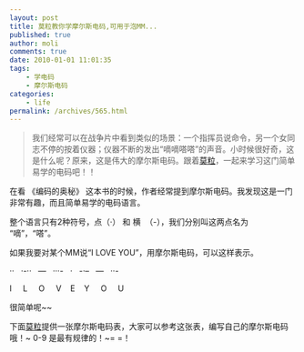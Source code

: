 ```yaml
---
layout: post
title: 莫粒教你学摩尔斯电码,可用于泡MM...
published: true
author: moli
comments: true
date: 2010-01-01 11:01:35
tags:
    - 学电码
    - 摩尔斯电码
categories:
    - life
permalink: /archives/565.html
---
```

> 我们经常可以在战争片中看到类似的场景：一个指挥员说命令，另一个女同志不停的按着仪器；仪器不断的发出“嘀嘀嗒嗒”的声音。小时候很好奇，这是什么呢？原来，这是伟大的摩尔斯电码。跟着[莫粒][1]，一起来学习这门简单易学的电码吧！！

在看 《编码的奥秘》 这本书的时候，作者经常提到摩尔斯电码。我发现这是一门非常有趣，而且简单易学的电码语言。

整个语言只有2种符号，点（·） 和 横  （-），我们分别叫这两点名为 “嘀”，“嗒”。

如果我要对某个MM说“I LOVE YOU”，用摩尔斯电码，可以这样表示。

··   ·-··   &#8212;   ···-   ·   -·&#8211;   &#8212;   ··-

I     L     O     V    E    Y     O     U

很简单呢~~

下面[莫粒][1]提供一张摩尔斯电码表，大家可以参考这张表，编写自己的摩尔斯电码哦！~ 0-9 是最有规律的！~= =！

[][2]

 [1]: http://mymoli.cn
 [2]: http://mymoli.cn/wp-content/uploads/2010/01/moersidianma.jpg